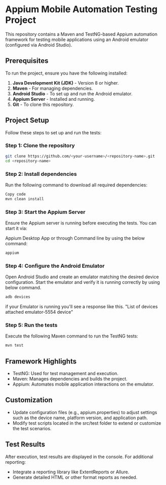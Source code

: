 # Appium Mobile Automation Testing Project

This repository contains a Maven and TestNG-based Appium automation framework for testing mobile applications using an Android emulator (configured via Android Studio).

## Prerequisites

To run the project, ensure you have the following installed:

1. **Java Development Kit (JDK)** - Version 8 or higher.
2. **Maven** - For managing dependencies.
3. **Android Studio** - To set up and run the Android emulator.
4. **Appium Server** - Installed and running.
5. **Git** - To clone this repository.

## Project Setup

Follow these steps to set up and run the tests:

### Step 1: Clone the repository
```bash
git clone https://github.com/<your-username>/<repository-name>.git
cd <repository-name>
```

### Step 2: Install dependencies
Run the following command to download all required dependencies:

```bash
Copy code
mvn clean install
```
### Step 3: Start the Appium Server
Ensure the Appium server is running before executing the tests. You can start it via:

Appium Desktop App or through Command line by using the below command:
```bash
appium
```
### Step 4: Configure the Android Emulator
Open Android Studio and create an emulator matching the desired device configuration.
Start the emulator and verify it is running correctly by using below command.
```bash
adb devices
```
if your Emulator is running you'll see a response like this.
"List of devices attached
emulator-5554	device"

### Step 5: Run the tests
Execute the following Maven command to run the TestNG tests:

```bash
mvn test
```
## Framework Highlights
* TestNG: Used for test management and execution.
* Maven: Manages dependencies and builds the project.
* Appium: Automates mobile application interactions on the emulator.
## Customization
* Update configuration files (e.g., appium.properties) to adjust settings such as the device name, platform version, and application path.
* Modify test scripts located in the src/test folder to extend or customize the test scenarios.
## Test Results
After execution, test results are displayed in the console. For additional reporting:

* Integrate a reporting library like ExtentReports or Allure.
* Generate detailed HTML or other format reports as needed.
